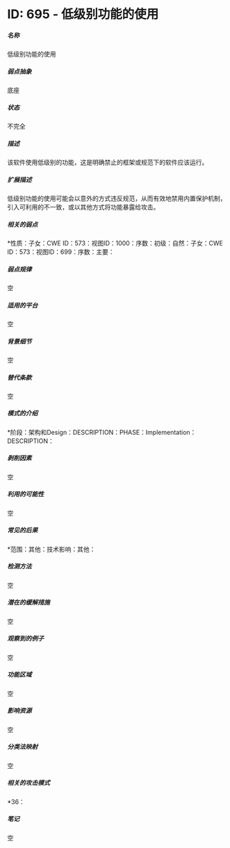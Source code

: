 # ID: 695 - 低级别功能的使用
<h5>名称</h5>低级别功能的使用
<h5>弱点抽象</h5>底座
<h5>状态</h5>不完全
<h5>描述</h5>该软件使用低级别的功能，这是明确禁止的框架或规范下的软件应该运行。
<h5>扩展描述</h5>低级别功能的使用可能会以意外的方式违反规范，从而有效地禁用内置保护机制，引入可利用的不一致，或以其他方式将功能暴露给攻击。
<h5>相关的弱点</h5>*性质：子女：CWE ID：573：视图ID：1000：序数：初级：自然：子女：CWE ID：573：视图ID：699：序数：主要：
<h5>弱点规律</h5>空
<h5>适用的平台</h5>空
<h5>背景细节</h5>空
<h5>替代条款</h5>空
<h5>模式的介绍</h5>*阶段：架构和Design：DESCRIPTION：PHASE：Implementation：DESCRIPTION：
<h5>剥削因素</h5>空
<h5>利用的可能性</h5>空
<h5>常见的后果</h5>*范围：其他：技术影响：其他：
<h5>检测方法</h5>空
<h5>潜在的缓解措施</h5>空
<h5>观察到的例子</h5>空
<h5>功能区域</h5>空
<h5>影响资源</h5>空
<h5>分类法映射</h5>空
<h5>相关的攻击模式</h5>*36：
<h5>笔记</h5>空

